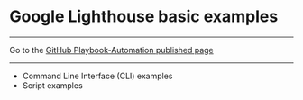 # Google Lighthouse basic examples

<hr>

Go to the [GitHub Playbook-Automation published page](https://akingkci.github.io/Playbook-Automation/)

<hr>

  * Command Line Interface (CLI) examples
  * Script examples
